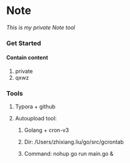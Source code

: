 # Note

*This is my private Note tool*

### Get Started

#### Contain content

1. private
2. qxwz

### Tools

1. Typora + github

2. Autoupload tool:

   1. Golang + cron-v3

   2. Dir: /Users/zhixiang.liu/go/src/gcrontab

   3. Command: nohup go run main.go &

      







